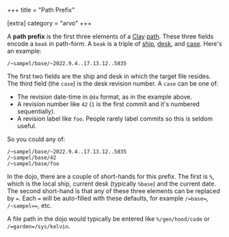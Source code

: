 +++
title = "Path Prefix"

[extra]
category = "arvo"
+++

A **path prefix** is the first three elements of a
[Clay](/reference/glossary/clay) [path](/reference/glossary/path). These three
fields encode a `beak` in path-form. A `beak` is a triple of
[ship](/reference/glossary/ship), [desk](/reference/glossary/desk), and
[case](/reference/glossary/case). Here's an example:

```hoon
/~sampel/base/~2022.9.4..17.13.12..5835
```

The first two fields are the ship and desk in which the target file resides.
The third field (the `case`) is the desk revision number. A `case` can be one
of:

- The revision date-time in `@da` format, as in the example above.
- A revision number like `42` (`1` is the first commit and it's numbered sequentially).
- A revision label like `foo`. People rarely label commits so this is seldom useful.

So you could any of:

```hoon
/~sampel/base/~2022.9.4..17.13.12..5835
/~sampel/base/42
/~sampel/base/foo
```

In the dojo, there are a couple of short-hands for this prefix. The first is
`%`, which is the local ship, current desk (typically `%base`) and the current
date. The second short-hand is that any of these three elements can be replaced
by `=`. Each `=` will be auto-filled with these defaults, for example
`/=base=`, `/~sampel==`, etc. 

A file path in the dojo would typically be entered like `%/gen/hood/code` or
`/=garden=/sys/kelvin`.
